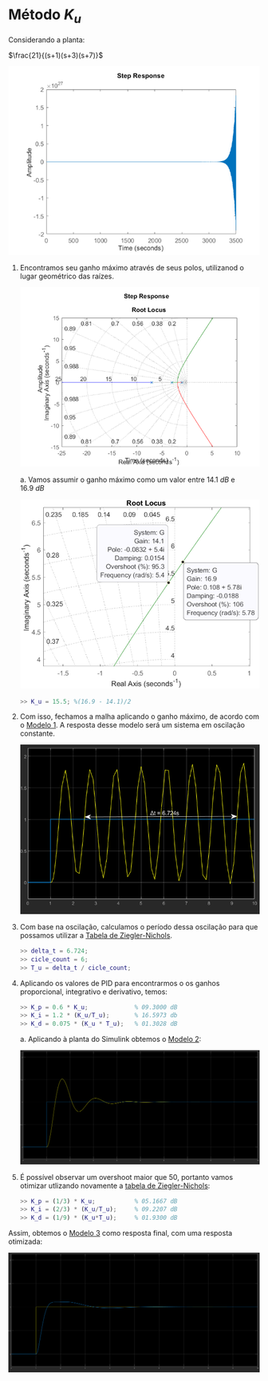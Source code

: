 # Método $K_u$

Considerando a planta:

$\frac{21}{(s+1)(s+3)(s+7)}$

![Resposta para degrau unitário](./assets/pictures/step_G.png)

1. Encontramos seu ganho máximo através de seus polos, utilizanod o lugar geométrico das raízes.

    ![Lugar geométrico das raízes de $G$](./assets/pictures/rlocus_G.png)

    a. Vamos assumir o ganho máximo como um valor entre $14.1\ dB$ e $16.9\ dB$

    ![Ganho máximo](./assets/pictures/K_G.png)

    ```matlab
    >> K_u = 15.5; %(16.9 - 14.1)/2
    ```

2. Com isso, fechamos a malha aplicando o ganho máximo, de acordo com o [Modelo 1]. A resposta desse modelo será um sistema em oscilação constante.

    ![Sistema em oscilação constante](./assets/pictures/K_u_out.png)

3. Com base na oscilação, calculamos o período dessa oscilação para que possamos utilizar a [Tabela de Ziegler-Nichols].

    ```matlab
    >> delta_t = 6.724;
    >> cicle_count = 6;
    >> T_u = delta_t / cicle_count;
    ```

4. Aplicando os valores de PID para encontrarmos o os ganhos proporcional, integrativo e derivativo, temos:

    ```matlab
    >> K_p = 0.6 * K_u;             % 09.3000 dB
    >> K_i = 1.2 * (K_u/T_u);       % 16.5973 db
    >> K_d = 0.075 * (K_u * T_u);   % 01.3028 dB
    ```

    a. Aplicando à planta do Simulink obtemos o [Modelo 2]:

    ![PID](./assets/pictures/G_PID.png)


5. É possível observar um overshoot maior que 50, portanto vamos otimizar utlizando novamente a [tabela de Ziegler-Nichols]:

    ```matlab
    >> K_p = (1/3) * K_u;           % 05.1667 dB
    >> K_i = (2/3) * (K_u/T_u);     % 09.2207 dB
    >> K_d = (1/9) * (K_u*T_u);     % 01.9300 dB
    ```
Assim, obtemos o [Modelo 3] como resposta final, com uma resposta otimizada:

![PID otimizado](./assets/pictures/PID_G_optimised.png)

[Modelo 1]: ./assets/pdf/ku.pdf
[Modelo 2]: ./assets/pdf/pid.pdf
[Modelo 3]: ./assets/pdf/optimised_pid.pdf
[tabela de Ziegler-Nichols]: ../ziegler_nichols.md